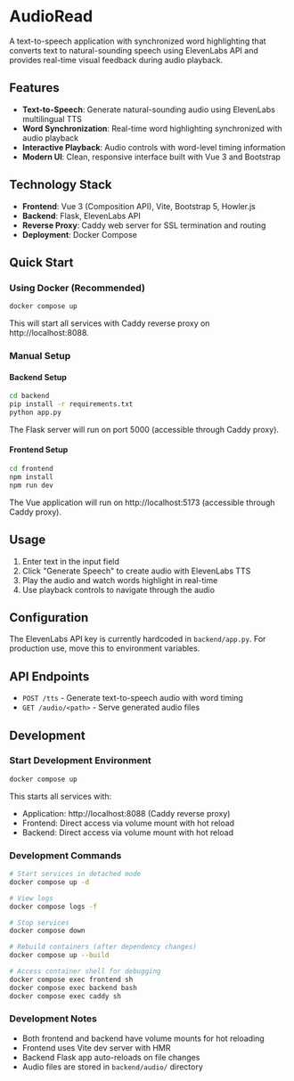 # AudioRead

A text-to-speech application with synchronized word highlighting that converts text to natural-sounding speech using ElevenLabs API and provides real-time visual feedback during audio playback.

## Features

- **Text-to-Speech**: Generate natural-sounding audio using ElevenLabs multilingual TTS
- **Word Synchronization**: Real-time word highlighting synchronized with audio playback
- **Interactive Playback**: Audio controls with word-level timing information
- **Modern UI**: Clean, responsive interface built with Vue 3 and Bootstrap

## Technology Stack

- **Frontend**: Vue 3 (Composition API), Vite, Bootstrap 5, Howler.js
- **Backend**: Flask, ElevenLabs API
- **Reverse Proxy**: Caddy web server for SSL termination and routing
- **Deployment**: Docker Compose

## Quick Start

### Using Docker (Recommended)

```bash
docker compose up
```

This will start all services with Caddy reverse proxy on http://localhost:8088.

### Manual Setup

#### Backend Setup
```bash
cd backend
pip install -r requirements.txt
python app.py
```
The Flask server will run on port 5000 (accessible through Caddy proxy).

#### Frontend Setup
```bash
cd frontend
npm install
npm run dev
```
The Vue application will run on http://localhost:5173 (accessible through Caddy proxy).

## Usage

1. Enter text in the input field
2. Click "Generate Speech" to create audio with ElevenLabs TTS
3. Play the audio and watch words highlight in real-time
4. Use playback controls to navigate through the audio

## Configuration

The ElevenLabs API key is currently hardcoded in `backend/app.py`. For production use, move this to environment variables.

## API Endpoints

- `POST /tts` - Generate text-to-speech audio with word timing
- `GET /audio/<path>` - Serve generated audio files

## Development

### Start Development Environment
```bash
docker compose up
```
This starts all services with:
- Application: http://localhost:8088 (Caddy reverse proxy)
- Frontend: Direct access via volume mount with hot reload
- Backend: Direct access via volume mount with hot reload

### Development Commands
```bash
# Start services in detached mode
docker compose up -d

# View logs
docker compose logs -f

# Stop services
docker compose down

# Rebuild containers (after dependency changes)
docker compose up --build

# Access container shell for debugging
docker compose exec frontend sh
docker compose exec backend bash
docker compose exec caddy sh
```

### Development Notes
- Both frontend and backend have volume mounts for hot reloading
- Frontend uses Vite dev server with HMR
- Backend Flask app auto-reloads on file changes
- Audio files are stored in `backend/audio/` directory